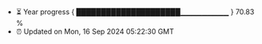 - ⏳ Year progress { █████████████████████▁▁▁▁▁▁▁▁▁ } 70.83 %
- ⏰ Updated on Mon, 16 Sep 2024 05:22:30 GMT

